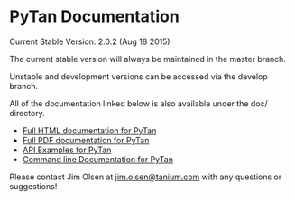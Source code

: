 # PyTan Documentation 

Current Stable Version: 2.0.2 (Aug 18 2015)

The current stable version will always be maintained in the master branch.

Unstable and development versions can be accessed via the develop branch.

All of the documentation linked below is also available under the doc/ directory.

  * [Full HTML documentation for PyTan](http://tanium.github.io/pytan)
  * [Full PDF documentation for PyTan](http://tanium.github.io/pytan/PyTan-2.0.0.pdf)
  * [API Examples for PyTan](http://tanium.github.io/pytan/examples/pytan_examples.html)
  * [Command line Documentation for PyTan](http://tanium.github.io/pytan/_static/bin_doc/index.html)

Please contact Jim Olsen at jim.olsen@tanium.com with any questions or suggestions!
